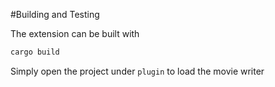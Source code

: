 #Building and Testing

The extension can be built with

```bash
cargo build
```

Simply open the project under `plugin` to load the movie writer


